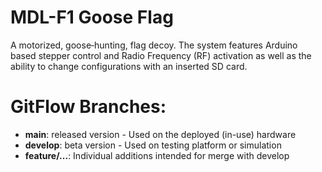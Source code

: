 # MDL-F1 Goose Flag
A motorized, goose‑hunting, flag decoy. The system features Arduino based stepper control and Radio Frequency (RF) activation as well as the ability to change configurations with an inserted SD card.

# GitFlow Branches: 
 - **main**: released version - Used on the deployed (in-use) hardware
 - **develop**: beta version - Used on testing platform or simulation
 - **feature/...**: Individual additions intended for merge with develop
